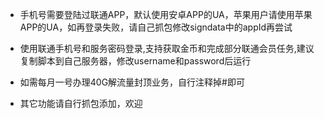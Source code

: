 * 手机号需要登陆过联通APP，默认使用安卓APP的UA，苹果用户请使用苹果APP的UA，如再登录失败，请自己抓包修改signdata中的appId再尝试
  
* 使用联通手机号和服务密码登录,支持获取金币和完成部分联通会员任务,建议复制脚本到自己服务器，修改username和password后运行
  
* 如需每月一号办理40G解流量封顶业务，自行注释掉#即可

* 其它功能请自行抓包添加，欢迎
